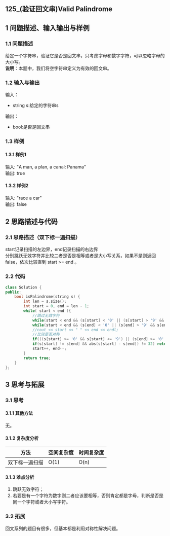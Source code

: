 ## 125_(验证回文串)Valid Palindrome
## 1 问题描述、输入输出与样例
### 1.1 问题描述
给定一个字符串，验证它是否是回文串，只考虑字母和数字字符，可以忽略字母的大小写。<br>
__说明__：本题中，我们将空字符串定义为有效的回文串。
### 1.2 输入与输出
输入：
* string s:给定的字符串s

输出：
* bool:是否是回文串
### 1.3 样例
#### 1.3.1 样例1
输入: "A man, a plan, a canal: Panama"<br>
输出: true
#### 1.3.2 样例2
输入: "race a car"<br>
输出: false
## 2 思路描述与代码	
### 2.1 思路描述（双下标一遍扫描）
start记录扫描的左边界，end记录扫描的右边界<br>
分别跳跃无效字符并比较二者是否是相等或者是大小写关系，如果不是则返回false，依次比较直到 start >= end 。
### 2.2 代码
```cpp
class Solution {
public:
    bool isPalindrome(string s) {
        int len = s.size();
        int start = 0, end = len - 1;
        while( start < end ){
            //跳过无效字符
            while(start < end && (s[start] < '0' || (s[start] > '9' && s[start] < 'A') ||  (s[start] > 'Z' && s[start] < 'a') || s[start] > 'z')) start++;
            while(start < end && (s[end] < '0' || (s[end] > '9' && s[end] < 'A') ||  (s[end] > 'Z' && s[end] < 'a') || s[end] > 'z')) end--;
            //cout << start << " " << end << endl;
            //比较是否对称
            if(((s[start] >= '0' && s[start] <= '9') || (s[end] >= '0' && s[end] <= '9')) && s[start] != s[end]) return false;
            if(s[start] != s[end] && abs(s[start] - s[end]) != 32) return false;
            start++, end--;
        }
        return true;
    }
};
```
## 3 思考与拓展
### 3.1 思考
#### 3.1.1 其他方法
无。
#### 3.1.2 复杂度分析
方法|空间复杂度|时间复杂度
--- | --- | ---
双下标一遍扫描|O(1)|O(n)
#### 3.1.3 难点分析
1. 跳跃无效字符；
2. 若要是有一个字符为数字则二者应该要相等，否则肯定都是字母，判断是否是同一个字符或者大小写字符。
### 3.2 拓展
回文系列的题目有很多，但基本都是利用对称性解决问题。
